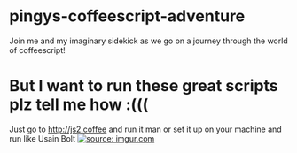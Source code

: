 # pingys-coffeescript-adventure
Join me and my imaginary sidekick as we go on a journey through the world of coffeescript!

# But I want to run these great scripts plz tell me how :(((

Just go to http://js2.coffee and run it man or set it up on your machine and run like Usain Bolt 
<a href="http://imgur.com/LjIjuQM"><img src="http://i.imgur.com/LjIjuQM.png" title="source: imgur.com" /></a>
